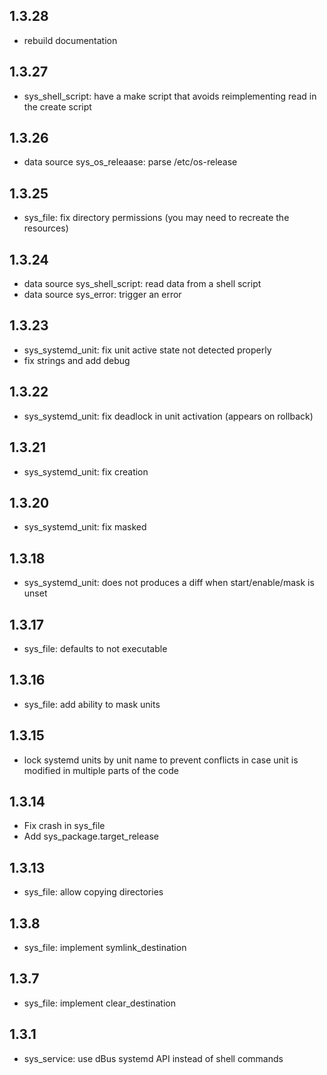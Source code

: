 ## 1.3.28

* rebuild documentation

## 1.3.27

* sys_shell_script: have a make script that avoids reimplementing read in the
  create script

## 1.3.26

* data source sys_os_releaase: parse /etc/os-release

## 1.3.25

* sys_file: fix directory permissions (you may need to recreate the resources)

## 1.3.24

* data source sys_shell_script: read data from a shell script
* data source sys_error: trigger an error

## 1.3.23

* sys_systemd_unit: fix unit active state not detected properly
* fix strings and add debug

## 1.3.22

* sys_systemd_unit: fix deadlock in unit activation (appears on rollback)

## 1.3.21

* sys_systemd_unit: fix creation

## 1.3.20

* sys_systemd_unit: fix masked

## 1.3.18

* sys_systemd_unit: does not produces a diff when start/enable/mask is unset

## 1.3.17

* sys_file: defaults to not executable

## 1.3.16

* sys_file: add ability to mask units

## 1.3.15

* lock systemd units by unit name to prevent conflicts in case unit is modified in multiple parts of the code

## 1.3.14

* Fix crash in sys_file
* Add sys_package.target_release

## 1.3.13

* sys_file: allow copying directories

## 1.3.8

* sys_file: implement symlink_destination

## 1.3.7

* sys_file: implement clear_destination

## 1.3.1

* sys_service: use dBus systemd API instead of shell commands
